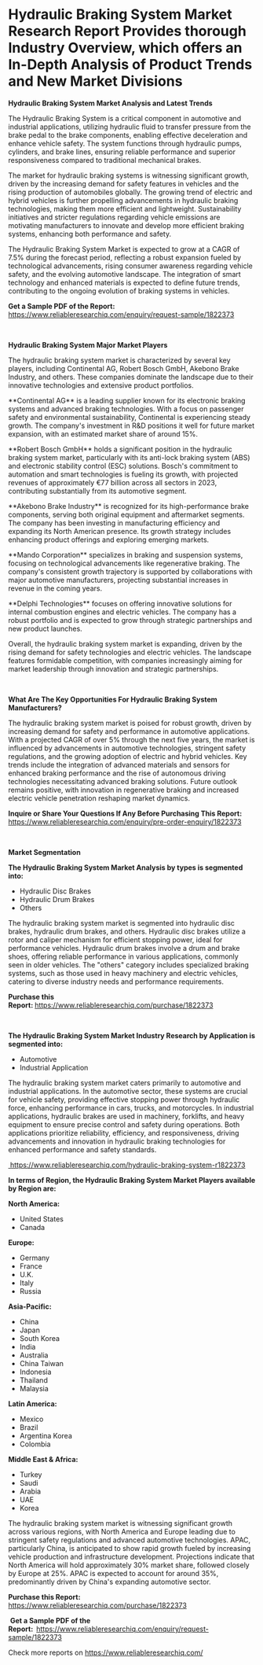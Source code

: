 <p><h1>Hydraulic Braking System Market Research Report Provides thorough Industry Overview, which offers an In-Depth Analysis of Product Trends and New Market Divisions</h1></p><p><strong>Hydraulic Braking System Market Analysis and Latest Trends</strong></p>
<p><p>The Hydraulic Braking System is a critical component in automotive and industrial applications, utilizing hydraulic fluid to transfer pressure from the brake pedal to the brake components, enabling effective deceleration and enhance vehicle safety. The system functions through hydraulic pumps, cylinders, and brake lines, ensuring reliable performance and superior responsiveness compared to traditional mechanical brakes. </p><p>The market for hydraulic braking systems is witnessing significant growth, driven by the increasing demand for safety features in vehicles and the rising production of automobiles globally. The growing trend of electric and hybrid vehicles is further propelling advancements in hydraulic braking technologies, making them more efficient and lightweight. Sustainability initiatives and stricter regulations regarding vehicle emissions are motivating manufacturers to innovate and develop more efficient braking systems, enhancing both performance and safety.</p><p>The Hydraulic Braking System Market is expected to grow at a CAGR of 7.5% during the forecast period, reflecting a robust expansion fueled by technological advancements, rising consumer awareness regarding vehicle safety, and the evolving automotive landscape. The integration of smart technology and enhanced materials is expected to define future trends, contributing to the ongoing evolution of braking systems in vehicles.</p></p>
<p><strong>Get a Sample PDF of the Report:&nbsp;</strong> <a href="https://www.reliableresearchiq.com/enquiry/request-sample/1822373?utm_campaign=3524&utm_medium=2&utm_source=Github&utm_content=ia&utm_term=30032025&utm_id=hydraulic-braking-system">https://www.reliableresearchiq.com/enquiry/request-sample/1822373</a></p>
<p>&nbsp;</p>
<p><strong>Hydraulic Braking System Major Market Players</strong></p>
<p><p>The hydraulic braking system market is characterized by several key players, including Continental AG, Robert Bosch GmbH, Akebono Brake Industry, and others. These companies dominate the landscape due to their innovative technologies and extensive product portfolios.</p><p>**Continental AG** is a leading supplier known for its electronic braking systems and advanced braking technologies. With a focus on passenger safety and environmental sustainability, Continental is experiencing steady growth. The company's investment in R&D positions it well for future market expansion, with an estimated market share of around 15%.</p><p>**Robert Bosch GmbH** holds a significant position in the hydraulic braking system market, particularly with its anti-lock braking system (ABS) and electronic stability control (ESC) solutions. Bosch's commitment to automation and smart technologies is fueling its growth, with projected revenues of approximately €77 billion across all sectors in 2023, contributing substantially from its automotive segment.</p><p>**Akebono Brake Industry** is recognized for its high-performance brake components, serving both original equipment and aftermarket segments. The company has been investing in manufacturing efficiency and expanding its North American presence. Its growth strategy includes enhancing product offerings and exploring emerging markets.</p><p>**Mando Corporation** specializes in braking and suspension systems, focusing on technological advancements like regenerative braking. The company's consistent growth trajectory is supported by collaborations with major automotive manufacturers, projecting substantial increases in revenue in the coming years.</p><p>**Delphi Technologies** focuses on offering innovative solutions for internal combustion engines and electric vehicles. The company has a robust portfolio and is expected to grow through strategic partnerships and new product launches.</p><p>Overall, the hydraulic braking system market is expanding, driven by the rising demand for safety technologies and electric vehicles. The landscape features formidable competition, with companies increasingly aiming for market leadership through innovation and strategic partnerships.</p></p>
<p>&nbsp;</p>
<p><strong>What Are The Key Opportunities For Hydraulic Braking System Manufacturers?</strong></p>
<p><p>The hydraulic braking system market is poised for robust growth, driven by increasing demand for safety and performance in automotive applications. With a projected CAGR of over 5% through the next five years, the market is influenced by advancements in automotive technologies, stringent safety regulations, and the growing adoption of electric and hybrid vehicles. Key trends include the integration of advanced materials and sensors for enhanced braking performance and the rise of autonomous driving technologies necessitating advanced braking solutions. Future outlook remains positive, with innovation in regenerative braking and increased electric vehicle penetration reshaping market dynamics.</p></p>
<p><strong>Inquire or Share Your Questions If Any Before Purchasing This Report:</strong> <a href="https://www.reliableresearchiq.com/enquiry/pre-order-enquiry/1822373?utm_campaign=3524&utm_medium=2&utm_source=Github&utm_content=ia&utm_term=30032025&utm_id=hydraulic-braking-system">https://www.reliableresearchiq.com/enquiry/pre-order-enquiry/1822373</a></p>
<p>&nbsp;</p>
<p><strong>Market Segmentation</strong></p>
<p><strong>The Hydraulic Braking System Market Analysis by types is segmented into:</strong></p>
<p><ul><li>Hydraulic Disc Brakes</li><li>Hydraulic Drum Brakes</li><li>Others</li></ul></p>
<p><p>The hydraulic braking system market is segmented into hydraulic disc brakes, hydraulic drum brakes, and others. Hydraulic disc brakes utilize a rotor and caliper mechanism for efficient stopping power, ideal for performance vehicles. Hydraulic drum brakes involve a drum and brake shoes, offering reliable performance in various applications, commonly seen in older vehicles. The "others" category includes specialized braking systems, such as those used in heavy machinery and electric vehicles, catering to diverse industry needs and performance requirements.</p></p>
<p><strong>Purchase this Report:&nbsp;</strong><a href="https://www.reliableresearchiq.com/purchase/1822373?utm_campaign=3524&utm_medium=2&utm_source=Github&utm_content=ia&utm_term=30032025&utm_id=hydraulic-braking-system">https://www.reliableresearchiq.com/purchase/1822373</a></p>
<p>&nbsp;</p>
<p><strong>The Hydraulic Braking System Market Industry Research by Application is segmented into:</strong></p>
<p><ul><li>Automotive</li><li>Industrial Application</li></ul></p>
<p><p>The hydraulic braking system market caters primarily to automotive and industrial applications. In the automotive sector, these systems are crucial for vehicle safety, providing effective stopping power through hydraulic force, enhancing performance in cars, trucks, and motorcycles. In industrial applications, hydraulic brakes are used in machinery, forklifts, and heavy equipment to ensure precise control and safety during operations. Both applications prioritize reliability, efficiency, and responsiveness, driving advancements and innovation in hydraulic braking technologies for enhanced performance and safety standards.</p></p>
<p><a href="https://www.reliableresearchiq.com/hydraulic-braking-system-r1822373?utm_campaign=3524&utm_medium=2&utm_source=Github&utm_content=ia&utm_term=30032025&utm_id=hydraulic-braking-system">&nbsp;https://www.reliableresearchiq.com/hydraulic-braking-system-r1822373</a></p>
<p><strong>In terms of Region, the Hydraulic Braking System Market Players available by Region are:</strong></p>
<p>
    <p> <strong> North America: </strong>
        <ul>
            <li>United States</li>
            <li>Canada</li>
        </ul>
        </p> 
    <p> <strong> Europe: </strong>
        <ul>
            <li>Germany</li>
            <li>France</li>
            <li>U.K.</li>
            <li>Italy</li>
            <li>Russia</li>
        </ul>
        </p> 
    <p> <strong> Asia-Pacific: </strong>
        <ul>
            <li>China</li>
            <li>Japan</li>
            <li>South Korea</li>
            <li>India</li>
            <li>Australia</li>
            <li>China Taiwan</li>
            <li>Indonesia</li>
            <li>Thailand</li>
            <li>Malaysia</li>
        </ul>
        </p> 
    <p> <strong> Latin America: </strong>
        <ul>
            <li>Mexico</li>
            <li>Brazil</li>
            <li>Argentina Korea</li>
            <li>Colombia</li>
        </ul>
        </p> 
    <p> <strong> Middle East & Africa: </strong>
        <ul>
            <li>Turkey</li>
            <li>Saudi</li>
            <li>Arabia</li>
            <li>UAE</li>
            <li>Korea</li>
        </ul>
    </p>
    </p>
<p><p>The hydraulic braking system market is witnessing significant growth across various regions, with North America and Europe leading due to stringent safety regulations and advanced automotive technologies. APAC, particularly China, is anticipated to show rapid growth fueled by increasing vehicle production and infrastructure development. Projections indicate that North America will hold approximately 30% market share, followed closely by Europe at 25%. APAC is expected to account for around 35%, predominantly driven by China's expanding automotive sector.</p></p>
<p><strong>Purchase this Report: </strong><a href="https://www.reliableresearchiq.com/purchase/1822373?utm_campaign=3524&utm_medium=2&utm_source=Github&utm_content=ia&utm_term=30032025&utm_id=hydraulic-braking-system">https://www.reliableresearchiq.com/purchase/1822373</a></p>
<p>&nbsp;<strong>Get a Sample PDF of the Report:&nbsp;&nbsp;</strong><a href="https://www.reliableresearchiq.com/enquiry/request-sample/1822373?utm_campaign=3524&utm_medium=2&utm_source=Github&utm_content=ia&utm_term=30032025&utm_id=hydraulic-braking-system">https://www.reliableresearchiq.com/enquiry/request-sample/1822373</a></p>
<p><strong></strong></p>
<p>Check more reports on <a href="https://www.reliableresearchiq.com/?utm_campaign=3524&utm_medium=2&utm_source=Github&utm_content=ia&utm_term=30032025&utm_id=hydraulic-braking-system">https://www.reliableresearchiq.com/</a></p>